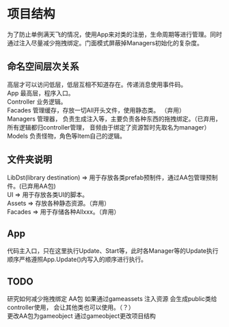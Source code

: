 # 项目结构
为了防止单例满天飞的情况，使用App来对类的注册，生命周期等进行管理。同时通过注入尽量减少拖拽绑定。门面模式屏蔽掉Managers初始化的复杂度。
## 命名空间层次关系
高层才可以访问低层，低层互相不知道存在。传递消息使用事件码。  
App 最高层，程序入口。  
Controller 业务逻辑。  
Facades  管理缓存，存放一切All开头文件，使用静态类。  （弃用）  
Managers 管理器， 负责生成注入等，主要负责各种东西的拖拽绑定。（已弃用，所有逻辑都归controller管理， 音频由于绑定了资源暂时先取名为manager）  
Models 负责怪物，角色等Item自己的逻辑。  

## 文件夹说明
LibDst(library destination) => 用于存放各类prefab预制件，通过AA包管理预制件。(已弃用AA包)  
UI => 用于存放各类UI的脚本。  
Assets => 存放各种静态资源。（弃用）  
Facades => 用于存储各种Allxxx。（弃用）  
## App
  代码主入口，只在这里执行Update、Start等，此时各Manager等的Update执行顺序严格遵照App.Update()内写入的顺序进行执行。

## TODO 
研究如何减少拖拽绑定 AA包
如果通过gameassets 注入资源 会生成public类给controller使用， 会让其他类也可以使用。（？）  
更改AA包为gameobject
通过gameobject更改项目结构
